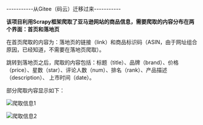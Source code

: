 
-----------从Gitee（码云）迁移过来-----------

**该项目利用Scrapy框架爬取了亚马逊网站的商品信息，需要爬取的内容分布在两个界面：首页和落地页**

在首页爬取的内容为：落地页的链接（link）和商品标识码（ASIN，由于网址组合原因，已经知道，不需要在落地页爬取）。

跳转到落地页之后，爬取的内容包括：标题（title）、品牌（brand）、价格（price）、星数（star）、评论人数（num）、排名（rank）、产品描述（description）、
上市时间（date）。

部分爬取内容显示如下：

![爬取信息1](https://github.com/lxm909055383/Amazon/blob/master/img/1.png)

![爬取信息2](https://github.com/lxm909055383/Amazon/blob/master/img/2.png)
